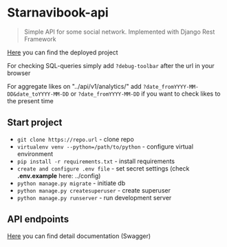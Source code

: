 # Starnavibook-api

> Simple API for some social network. Implemented with Django Rest Framework

[Here](https://starnavibook-api.herokuapp.com) you can find the deployed project

For checking SQL-queries simply add `?debug-toolbar` after the url in your browser

For aggregate likes on "../api/v1/analytics/" add `?date_fromYYYY-MM-DD&date_toYYYY-MM-DD` 
or `?date_fromYYYY-MM-DD` if you want to check likes to the present time

## Start project
* `git clone https://repo.url` - clone repo
* `virtualenv venv --python=/path/to/python` - configure virtual environment
* `pip install -r requirements.txt` - install requirements
* `create and configure .env file` - set secret settings (check **.env.example** here: ../config)
* `python manage.py migrate` - initiate db
* `python manage.py createsuperuser` - create superuser
* `python manage.py runserver` - run development server

## API endpoints

[Here](https://starnavibook-api.herokuapp.com/swagger/) you can find detail documentation (Swagger) 